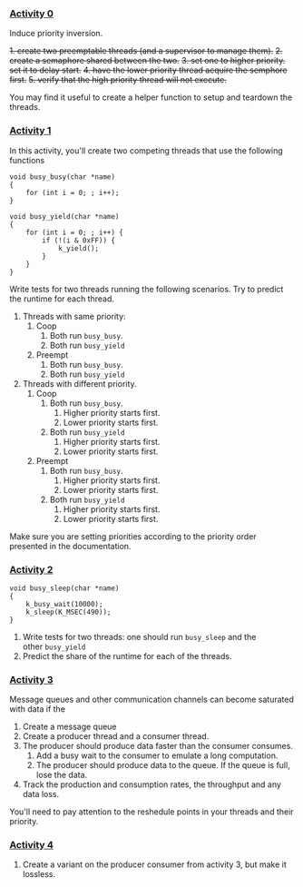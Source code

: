 ### [Activity 0](https://github.com/uofu-emb/rtos/tree/main/labs/6.scheduling#activity-0)

Induce priority inversion.

~~1. create two preemptable threads (and a supervisor to manage them).~~
~~2. create a semaphore shared between the two.~~
~~3. set one to higher priority. set it to delay start.~~
~~4. have the lower priority thread acquire the semphore first.~~
~~5. verify that the high priority thread will not execute.~~

You may find it useful to create a helper function to setup and teardown the threads.


### [Activity 1](https://github.com/uofu-emb/rtos/tree/main/labs/6.scheduling#activity-1)

In this activity, you'll create two competing threads that use the following functions

```
void busy_busy(char *name)
{
    for (int i = 0; ; i++);
}

void busy_yield(char *name)
{
    for (int i = 0; ; i++) {
        if (!(i & 0xFF)) {
            k_yield();
        }
    }
}
```

Write tests for two threads running the following scenarios. Try to predict the runtime for each thread.

1. Threads with same priority:
    1. Coop
        1. Both run `busy_busy`.
        2. Both run `busy_yield`
    2. Preempt
        1. Both run `busy_busy`.
        2. Both run `busy_yield`
2. Threads with different priority.
    1. Coop
        1. Both run `busy_busy`.
            1. Higher priority starts first.
            2. Lower priority starts first.
        2. Both run `busy_yield`
            1. Higher priority starts first.
            2. Lower priority starts first.
    2. Preempt
        1. Both run `busy_busy`.
            1. Higher priority starts first.
            2. Lower priority starts first.
        2. Both run `busy_yield`
            1. Higher priority starts first.
            2. Lower priority starts first.

Make sure you are setting priorities according to the priority order presented in the documentation.

### [Activity 2](https://github.com/uofu-emb/rtos/tree/main/labs/6.scheduling#activity-2)

```
void busy_sleep(char *name)
{
    k_busy_wait(10000);
    k_sleep(K_MSEC(490));
}
```

1. Write tests for two threads: one should run `busy_sleep` and the other `busy_yield`
2. Predict the share of the runtime for each of the threads.

### [Activity 3](https://github.com/uofu-emb/rtos/tree/main/labs/6.scheduling#activity-3)

Message queues and other communication channels can become saturated with data if the

1. Create a message queue
2. Create a producer thread and a consumer thread.
3. The producer should produce data faster than the consumer consumes.
    1. Add a busy wait to the consumer to emulate a long computation.
    2. The producer should produce data to the queue. If the queue is full, lose the data.
4. Track the production and consumption rates, the throughput and any data loss.

You'll need to pay attention to the reshedule points in your threads and their priority.

### [Activity 4](https://github.com/uofu-emb/rtos/tree/main/labs/6.scheduling#activity-4)

1. Create a variant on the producer consumer from activity 3, but make it lossless.
